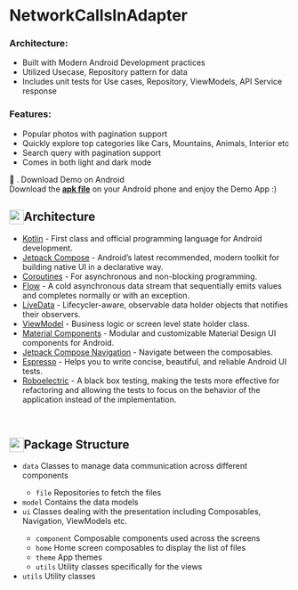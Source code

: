 # NetworkCallsInAdapter

### Architecture:
<ul>
  <li>Built with Modern Android Development practices</li>
  <li>Utilized Usecase, Repository pattern for data</li>
  <li>Includes unit tests for Use cases, Repository, ViewModels, API Service response</li>
</ul>

### Features:
<ul>
  <li>Popular photos with pagination support</li>
  <li>Quickly explore top categories like Cars, Mountains, Animals, Interior etc</li>
  <li>Search query with pagination support</li>
  <li>Comes in both light and dark mode</li>
</ul>

🔭 . Download Demo on Android <br />
Download the <a href="mailto:wajahatjawaid@gmail.com"><b>apk file</b></a> on your Android phone and enjoy the Demo App :) 

<h2> <img src="https://cdn-icons-png.flaticon.com/128/675/675579.png"
  width="26"
  height="26"
  style="float:left;">
Architecture</h2>

<ul>
  <li><a href="https://kotlinlang.org/">Kotlin</a> - First class and official programming language for Android development.</li>
  <li><a href="https://kotlinlang.org/">Jetpack Compose</a> - Android’s latest recommended, modern toolkit for building native UI in a declarative way.</li>
  <li><a href="https://kotlinlang.org/docs/coroutines-overview.html">Coroutines</a> - For asynchronous and non-blocking programming.</li>
  <li><a href="https://developer.android.com/kotlin/flow">Flow</a> - A cold asynchronous data stream that sequentially emits values and completes normally or with an exception.</li>
  <li><a href="https://developer.android.com/topic/libraries/architecture/livedata">LiveData</a> - Lifecycler-aware, observable data holder objects that notifies their observers.</li>
  <li><a href="https://developer.android.com/topic/libraries/architecture/viewmodel">ViewModel</a> - Business logic or screen level state holder class.</li>
  <li><a href="https://github.com/material-components/material-components-android">Material Components</a> - Modular and customizable Material Design UI components for Android.</li>
  <li><a href="https://developer.android.com/jetpack/compose/navigation">Jetpack Compose Navigation</a> - Navigate between the composables.</li>
  <li><a href="https://developer.android.com/training/testing/espresso">Espresso</a> - Helps you to write concise, beautiful, and reliable Android UI tests.</li>
  <li><a href="https://robolectric.org/">Roboelectric</a> - A black box testing, making the tests more effective for refactoring and allowing the tests to focus on the behavior of the application instead of the implementation.</li>
</ul>

<br />

<h2> <img src="https://cdn-icons-png.flaticon.com/512/756/756940.png"
  width="26"
  height="26"
  style="float:left;">
   Package Structure</h2>

<ul>
  <li><code>data</code> Classes to manage data communication across different components</li>
    <ul>
      <li><code>file</code> Repositories to fetch the files</li>
    </ul>
    <li><code>model</code> Contains the data models</li>
    <li><code>ui</code> Classes dealing with the presentation including Composables, Navigation, ViewModels etc.</li>
      <ul>
        <li><code>component</code> Composable components used across the screens</li>
        <li><code>home</code> Home screen composables to display the list of files</li>
        <li><code>theme</code> App themes</li>
        <li><code>utils</code> Utility classes specifically for the views</li>
      </ul>
    <li><code>utils</code> Utility classes</li>
</ul>
